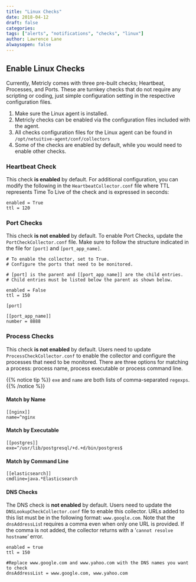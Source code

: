 ```yaml
---
title: "Linux Checks"
date: 2018-04-12
draft: false
categories:
tags: ["alerts", "notifications", "checks", "linux"]
author: Lawrence Lane
alwaysopen: false
---
```


## Enable Linux Checks
Currently, Metricly comes with three pre-built checks; Heartbeat, Processes, and Ports. These are turnkey checks that do not require any scripting or coding, just simple configuration setting in the respective configuration files.

1. Make sure the Linux agent is installed.
2. Metricly checks can be enabled via the configuration files included with the agent.
3. All checks configuration files for the Linux agent can be found in ``/opt/netuitive-agent/conf/collectors``
4. Some of the checks are enabled by default, while you would need to enable other checks.

### Heartbeat Check
This check **is enabled** by default. For additional configuration, you can modify the following in the `HeartbeatCollector.conf` file where TTL represents Time To Live of the check and is expressed in seconds:

```
enabled = True
ttl = 120
```

### Port Checks
This check **is not enabled** by default. To enable Port Checks, update the `PortCheckCollector.conf` file. Make sure to follow the structure indicated in the file for ``[port]`` and ``[port_app_name]``.

```
# To enable the collector, set to True.
# Configure the ports that need to be monitored.

# [port] is the parent and [[port_app_name]] are the child entries.  
# Child entries must be listed below the parent as shown below.

enabled = False
ttl = 150

[port]

[[port_app_name]]
number = 8888
```

### Process Checks
This check **is not enabled** by default. Users need to update `ProcessCheckCollector.conf` to enable the collector and configure the processes that need to be monitored. There are three options for matching a process: process name, process executable or process command line.

{{% notice tip %}}
`exe` and `name` are both lists of comma-separated `regexps`.
{{% /notice %}}

#### Match by Name

```
[[nginx]]
name=^nginx
```

#### Match by Executable

```
[[postgres]]
exe=^/usr/lib/postgresql/+d.+d/bin/postgres$
```

#### Match by Command Line

```
[[elasticsearch]]
cmdline=java.*Elasticsearch
```

#### DNS Checks
The DNS check is **not enabled** by default. Users need to update the `DNSLookupCheckCollector.conf` file to enable this collector. URLs added to this list must be in the following format: `www.google.com`.  Note that the `dnsAddressLis`t requires a comma even when only one URL is provided. If the comma is not added, the collector returns with a ‘`cannot resolve hostname`‘ error.

```
enabled = true
ttl = 150

#Replace www.google.com and www.yahoo.com with the DNS names you want to check
dnsAddressList = www.google.com, www.yahoo.com
```
